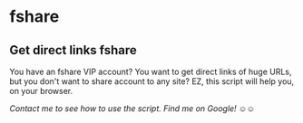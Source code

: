 # fshare
## Get direct links fshare

You have an fshare VIP account? You want to get direct links of huge URLs, but you don't want to share account to any site?
EZ, this script will help you, on your browser.

_Contact me to see how to use the script. Find me on Google!_ :relaxed::relaxed:
